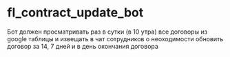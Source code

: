 # fl_contract_update_bot
Бот должен просматривать раз в сутки (в 10 утра) все договоры из google таблицы и извещать в чат сотрудников о неоходимости обновить договор за 14, 7 дней и в день окончания договора
